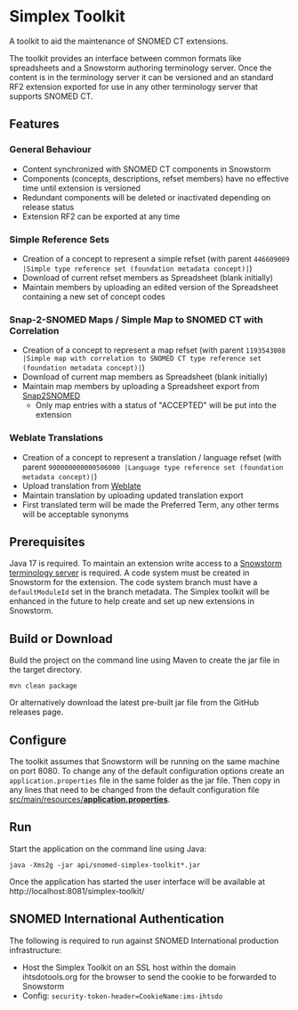 # Simplex Toolkit
A toolkit to aid the maintenance of SNOMED CT extensions. 

The toolkit provides an interface between common formats like spreadsheets and a Snowstorm authoring terminology server. 
Once the content is in the terminology server it can be versioned and an standard RF2 extension exported for use in any other terminology server that supports SNOMED CT. 

## Features
### General Behaviour
  - Content synchronized with SNOMED CT components in Snowstorm
  - Components (concepts, descriptions, refset members) have no effective time until extension is versioned
  - Redundant components will be deleted or inactivated depending on release status
  - Extension RF2 can be exported at any time 
### Simple Reference Sets
  - Creation of a concept to represent a simple refset (with parent `446609009 |Simple type reference set (foundation metadata concept)|`)
  - Download of current refset members as Spreadsheet (blank initially)
  - Maintain members by uploading an edited version of the Spreadsheet containing a new set of concept codes
### Snap-2-SNOMED Maps / Simple Map to SNOMED CT with Correlation
  - Creation of a concept to represent a map refset (with parent `1193543008 |Simple map with correlation to SNOMED CT type reference set (foundation metadata concept)|`)
  - Download of current map members as Spreadsheet (blank initially)
  - Maintain map members by uploading a Spreadsheet export from [Snap2SNOMED](https://snap.snomedtools.org/)
    - Only map entries with a status of "ACCEPTED" will be put into the extension
### Weblate Translations
  - Creation of a concept to represent a translation / language refset (with parent `900000000000506000 |Language type reference set (foundation metadata concept)|`)
  - Upload translation from [Weblate](https://translate.snomedtools.org/)
  - Maintain translation by uploading updated translation export
  - First translated term will be made the Preferred Term, any other terms will be acceptable synonyms

## Prerequisites
Java 17 is required. 
To maintain an extension write access to a [Snowstorm terminology server](https://github.com/IHTSDO/snowstorm) is required.
A code system must be created in Snowstorm for the extension. The code system branch must have a `defaultModuleId` set in the branch metadata.
The Simplex toolkit will be enhanced in the future to help create and set up new extensions in Snowstorm.

## Build or Download
Build the project on the command line using Maven to create the jar file in the target directory.
```
mvn clean package
```
Or alternatively download the latest pre-built jar file from the GitHub releases page.

## Configure
The toolkit assumes that Snowstorm will be running on the same machine on port 8080. To change any of the default configuration options create an `application.properties` file in 
the same folder as the jar file. Then copy in any lines that need to be changed from the default configuration file 
[src/main/resources/**application.properties**](/src/main/resources/application.properties).  

## Run
Start the application on the command line using Java:
```
java -Xms2g -jar api/snomed-simplex-toolkit*.jar
```
Once the application has started the user interface will be available at http://localhost:8081/simplex-toolkit/

## SNOMED International Authentication
The following is required to run against SNOMED International production infrastructure:
- Host the Simplex Toolkit on an SSL host within the domain ihtsdotools.org for the browser to send the cookie to be forwarded to Snowstorm
- Config: `security-token-header=CookieName:ims-ihtsdo`

